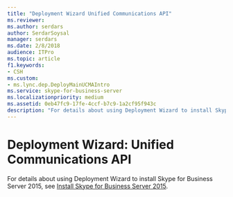 ```yaml
---
title: "Deployment Wizard Unified Communications API"
ms.reviewer: 
ms.author: serdars
author: SerdarSoysal
manager: serdars
ms.date: 2/8/2018
audience: ITPro
ms.topic: article
f1.keywords:
- CSH
ms.custom:
- ms.lync.dep.DeployMainUCMAIntro
ms.service: skype-for-business-server
ms.localizationpriority: medium
ms.assetid: 0eb47fc9-17fe-4ccf-b7c9-1a2cf95f943c
description: "For details about using Deployment Wizard to install Skype for Business Server 2015, see Install Skype for Business Server 2015."
---
```


# Deployment Wizard: Unified Communications API
 
For details about using Deployment Wizard to install Skype for Business Server 2015, see [Install Skype for Business Server 2015](../../deploy/install/install.md).
  


